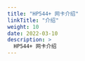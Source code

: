```yaml
---
title: "HP544+ 网卡介绍"
linkTitle: "介绍"
weight: 10
date: 2022-03-10
description: >
  HP544+ 网卡介绍
---
```



